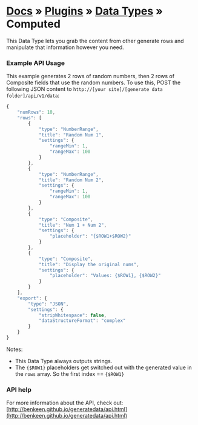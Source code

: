 # [Docs](../../../../../docs/README.md) &raquo; [Plugins](../../README.md) &raquo; [Data Types](../README.md) &raquo; Computed

This Data Type lets you grab the content from other generate rows and manipulate that information however you need.


### Example API Usage

This example generates 2 rows of random numbers, then 2 rows of Composite fields that use the random numbers. To 
use this, POST the following JSON content to `http://[your site]/[generate data folder]/api/v1/data`:

```javascript
{
    "numRows": 10,
    "rows": [
        {
            "type": "NumberRange",
            "title": "Random Num 1",
            "settings": {
                "rangeMin": 1, 
                "rangeMax": 100
            }
        },
        {
            "type": "NumberRange",
            "title": "Random Num 2",
            "settings": {
                "rangeMin": 1, 
                "rangeMax": 100
            }
        },
        {
            "type": "Composite",
            "title": "Num 1 + Num 2",
            "settings": {
                "placeholder": "{$ROW1+$ROW2}"
            }
        },
        {
            "type": "Composite",
            "title": "Display the original nums",
            "settings": {
                "placeholder": "Values: {$ROW1}, {$ROW2}"
            }
        }
    ],
    "export": {
        "type": "JSON",
        "settings": {
            "stripWhitespace": false,
            "dataStructureFormat": "complex"
        }
    }
}
```

Notes:
- This Data Type always outputs strings.
- The `{$ROW1}` placeholders get switched out with the generated value in the `rows` array. So the first index == `{$ROW1}` 
 
### API help

For more information about the API, check out:
[http://benkeen.github.io/generatedata/api.html](http://benkeen.github.io/generatedata/api.html)
